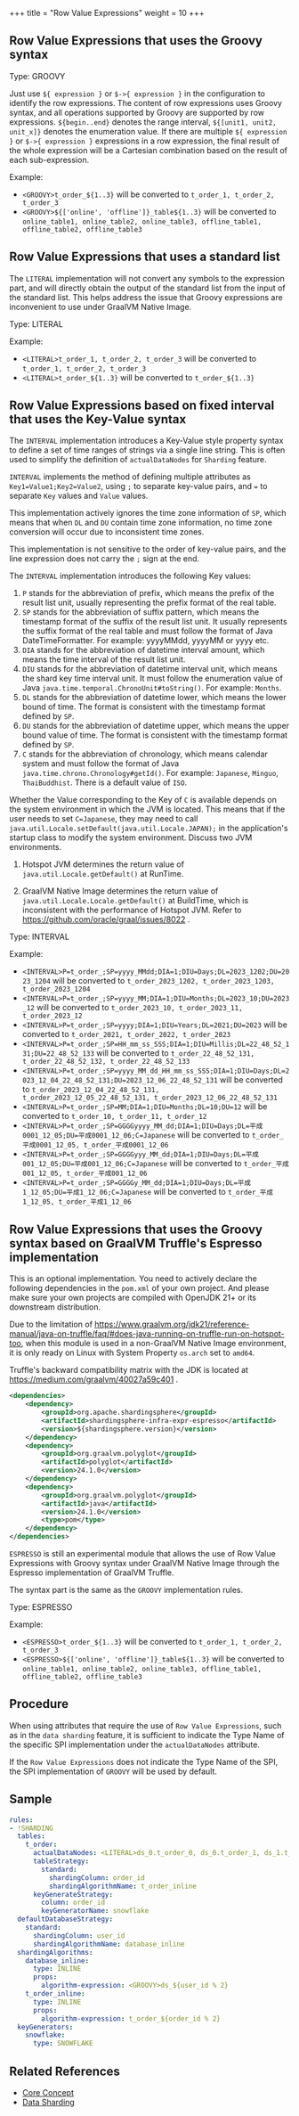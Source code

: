 +++
title = "Row Value Expressions"
weight = 10
+++

## Row Value Expressions that uses the Groovy syntax

Type: GROOVY

Just use `${ expression }` or `$->{ expression }` in the configuration to identify the row expressions.
The content of row expressions uses Groovy syntax, and all operations supported by Groovy are supported by row expressions.
`${begin..end}` denotes the range interval, `${[unit1, unit2, unit_x]}` denotes the enumeration value.
If there are multiple `${ expression }` or `$->{ expression }` expressions in a row expression, the final result of the 
whole expression will be a Cartesian combination based on the result of each sub-expression.

Example:

- `<GROOVY>t_order_${1..3}` will be converted to `t_order_1, t_order_2, t_order_3`
- `<GROOVY>${['online', 'offline']}_table${1..3}` will be converted to `online_table1, online_table2, online_table3, offline_table1, offline_table2, offline_table3`

## Row Value Expressions that uses a standard list

The `LITERAL` implementation will not convert any symbols to the expression part, and will directly obtain the output of
the standard list from the input of the standard list. 
This helps address the issue that Groovy expressions are inconvenient to use under GraalVM Native Image.

Type: LITERAL

Example:

- `<LITERAL>t_order_1, t_order_2, t_order_3` will be converted to `t_order_1, t_order_2, t_order_3`
- `<LITERAL>t_order_${1..3}` will be converted to `t_order_${1..3}`

## Row Value Expressions based on fixed interval that uses the Key-Value syntax

The `INTERVAL` implementation introduces a Key-Value style property syntax to define a set of time ranges of strings via a single line string. 
This is often used to simplify the definition of `actualDataNodes` for `Sharding` feature.

`INTERVAL` implements the method of defining multiple attributes as `Key1=Value1;Key2=Value2`, using `;` to separate key-value pairs, and `=` to separate `Key` values and `Value` values.

This implementation actively ignores the time zone information of `SP`, which means that when `DL` and `DU` contain time zone information, 
no time zone conversion will occur due to inconsistent time zones. 

This implementation is not sensitive to the order of key-value pairs, and the line expression does not carry the `;` sign at the end.

The `INTERVAL` implementation introduces the following Key values:

1. `P` stands for the abbreviation of prefix, which means the prefix of the result list unit, usually representing the prefix format of the real table.
2. `SP` stands for the abbreviation of suffix pattern, which means the timestamp format of the suffix of the result list unit. 
It usually represents the suffix format of the real table and must follow the format of Java DateTimeFormatter. 
For example: yyyyMMdd, yyyyMM or yyyy etc.
3. `DIA` stands for the abbreviation of datetime interval amount, which means the time interval of the result list unit.
4. `DIU` stands for the abbreviation of datetime interval unit, which means the shard key time interval unit. 
It must follow the enumeration value of Java `java.time.temporal.ChronoUnit#toString()`. For example: `Months`.
5. `DL` stands for the abbreviation of datetime lower, which means the lower bound of time. The format is consistent with the timestamp format defined by `SP`.
6. `DU` stands for the abbreviation of datetime upper, which means the upper bound value of time. The format is consistent with the timestamp format defined by `SP`.
7. `C` stands for the abbreviation of chronology, which means calendar system and must follow the format of Java `java.time.chrono.Chronology#getId()`.
For example: `Japanese`, `Minguo`, `ThaiBuddhist`. There is a default value of `ISO`.

Whether the Value corresponding to the Key of `C` is available depends on the system environment in which the JVM is located. 
This means that if the user needs to set `C=Japanese`, they may need to call `java.util.Locale.setDefault(java.util.Locale.JAPAN);` in the application's startup class to modify the system environment. 
Discuss two JVM environments.

1. Hotspot JVM determines the return value of `java.util.Locale.getDefault()` at RunTime.

2. GraalVM Native Image determines the return value of `java.util.Locale.Locale.getDefault()` at BuildTime, which is inconsistent with the performance of Hotspot JVM. 
Refer to https://github.com/oracle/graal/issues/8022 .

Type: INTERVAL

Example:

- `<INTERVAL>P=t_order_;SP=yyyy_MMdd;DIA=1;DIU=Days;DL=2023_1202;DU=2023_1204` will be converted to `t_order_2023_1202, t_order_2023_1203, t_order_2023_1204`
- `<INTERVAL>P=t_order_;SP=yyyy_MM;DIA=1;DIU=Months;DL=2023_10;DU=2023_12` will be converted to `t_order_2023_10, t_order_2023_11, t_order_2023_12`
- `<INTERVAL>P=t_order_;SP=yyyy;DIA=1;DIU=Years;DL=2021;DU=2023` will be converted to `t_order_2021, t_order_2022, t_order_2023`
- `<INTERVAL>P=t_order_;SP=HH_mm_ss_SSS;DIA=1;DIU=Millis;DL=22_48_52_131;DU=22_48_52_133` will be converted to `t_order_22_48_52_131, t_order_22_48_52_132, t_order_22_48_52_133`
- `<INTERVAL>P=t_order_;SP=yyyy_MM_dd_HH_mm_ss_SSS;DIA=1;DIU=Days;DL=2023_12_04_22_48_52_131;DU=2023_12_06_22_48_52_131` will be converted to `t_order_2023_12_04_22_48_52_131, t_order_2023_12_05_22_48_52_131, t_order_2023_12_06_22_48_52_131`
- `<INTERVAL>P=t_order_;SP=MM;DIA=1;DIU=Months;DL=10;DU=12` will be converted to `t_order_10, t_order_11, t_order_12`
- `<INTERVAL>P=t_order_;SP=GGGGyyyy_MM_dd;DIA=1;DIU=Days;DL=平成0001_12_05;DU=平成0001_12_06;C=Japanese` will be converted to `t_order_平成0001_12_05, t_order_平成0001_12_06`
- `<INTERVAL>P=t_order_;SP=GGGGyyy_MM_dd;DIA=1;DIU=Days;DL=平成001_12_05;DU=平成001_12_06;C=Japanese` will be converted to `t_order_平成001_12_05, t_order_平成001_12_06`
- `<INTERVAL>P=t_order_;SP=GGGGy_MM_dd;DIA=1;DIU=Days;DL=平成1_12_05;DU=平成1_12_06;C=Japanese` will be converted to `t_order_平成1_12_05, t_order_平成1_12_06`

## Row Value Expressions that uses the Groovy syntax based on GraalVM Truffle's Espresso implementation

This is an optional implementation. You need to actively declare the following dependencies in the `pom.xml` of your own project. 
And please make sure your own projects are compiled with OpenJDK 21+ or its downstream distribution.

Due to the limitation of https://www.graalvm.org/jdk21/reference-manual/java-on-truffle/faq/#does-java-running-on-truffle-run-on-hotspot-too,
when this module is used in a non-GraalVM Native Image environment, it is only ready on Linux with System Property `os.arch` set to `amd64`.

Truffle's backward compatibility matrix with the JDK is located at https://medium.com/graalvm/40027a59c401 .

```xml
<dependencies>
    <dependency>
        <groupId>org.apache.shardingsphere</groupId>
        <artifactId>shardingsphere-infra-expr-espresso</artifactId>
        <version>${shardingsphere.version}</version>
    </dependency>
    <dependency>
        <groupId>org.graalvm.polyglot</groupId>
        <artifactId>polyglot</artifactId>
        <version>24.1.0</version>
    </dependency>
    <dependency>
        <groupId>org.graalvm.polyglot</groupId>
        <artifactId>java</artifactId>
        <version>24.1.0</version>
        <type>pom</type>
    </dependency>
</dependencies>
```

`ESPRESSO` is still an experimental module that allows the use of Row Value Expressions with Groovy syntax under GraalVM
Native Image through the Espresso implementation of GraalVM Truffle.

The syntax part is the same as the `GROOVY` implementation rules.

Type: ESPRESSO

Example:

- `<ESPRESSO>t_order_${1..3}` will be converted to `t_order_1, t_order_2, t_order_3`
- `<ESPRESSO>${['online', 'offline']}_table${1..3}` will be converted to `online_table1, online_table2, online_table3, offline_table1, offline_table2, offline_table3`

## Procedure

When using attributes that require the use of `Row Value Expressions`, such as in the `data sharding` feature, it is 
sufficient to indicate the Type Name of the specific SPI implementation under the `actualDataNodes` attribute.

If the `Row Value Expressions` does not indicate the Type Name of the SPI, the SPI implementation of `GROOVY` will be 
used by default.

## Sample

```yaml
rules:
- !SHARDING
  tables:
    t_order: 
      actualDataNodes: <LITERAL>ds_0.t_order_0, ds_0.t_order_1, ds_1.t_order_0, ds_1.t_order_1
      tableStrategy: 
        standard:
          shardingColumn: order_id
          shardingAlgorithmName: t_order_inline
      keyGenerateStrategy:
        column: order_id
        keyGeneratorName: snowflake
  defaultDatabaseStrategy:
    standard:
      shardingColumn: user_id
      shardingAlgorithmName: database_inline
  shardingAlgorithms:
    database_inline:
      type: INLINE
      props:
        algorithm-expression: <GROOVY>ds_${user_id % 2}
    t_order_inline:
      type: INLINE
      props:
        algorithm-expression: t_order_${order_id % 2}
  keyGenerators:
    snowflake:
      type: SNOWFLAKE
```

## Related References

- [Core Concept](/en/features/sharding/concept)
- [Data Sharding](/en/dev-manual/sharding)
